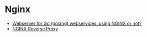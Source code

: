 # Nginx

* [Webserver for Go (golang) webservices: using NGINX or not?](https://stackoverflow.com/questions/17776584/webserver-for-go-golang-webservices-using-nginx-or-not)
* [NGINX Reverse Proxy](https://www.nginx.com/resources/admin-guide/reverse-proxy/)
